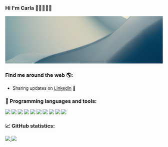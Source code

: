 ### Hi I'm Carla 👋🏼👩🏽‍💻
![MC](img.png)

### Find me around the web 🌎: 

- Sharing updates on <a href="https://www.linkedin.com/in/mariacarlagonzalezgonzalez/">LinkedIn</a> 💼

### 🚀 Programming languages and tools:

<img src="https://img.icons8.com/color/48/000000/python.png"/>
<img src="https://img.icons8.com/ios-filled/50/000000/matlab.png"/>
<img src="https://img.icons8.com/color/48/000000/sql.png"/>
<img src="https://img.icons8.com/color/48/000000/git.png"/>
<img src="https://img.icons8.com/color/48/000000/pandas.png"/>
<img src="https://img.icons8.com/color/48/000000/tensorflow.png"/>
<img src="https://img.icons8.com/ios-filled/50/000000/numpy.png"/>
<img src="https://img.icons8.com/color/48/000000/scikit-learn.png"/>

<img src="https://img.icons8.com/fluent/48/000000/visual-studio-code-2019.png"/>
<img src="https://img.icons8.com/color/48/000000/bootstrap.png"/>


### 📈 GitHub statistics:

<a href="https://github.com/mcarlagg17">
  <img height="180em" src="https://github-readme-stats.vercel.app/api?username=mcarlagg17&show_icons=true&theme=radical" />
  <img height="180em" src="https://github-readme-stats.vercel.app/api/top-langs/?username=mcarlagg17&theme=radical&layout=compact" />
</a>
<!--
**mcarlagg17/mcarlagg17** is a ✨ _special_ ✨ repository because its `README.md` (this file) appears on your GitHub profile.

Here are some ideas to get you started:

- 🔭 I’m currently working on ...
- 🌱 I’m currently learning ...
- 👯 I’m looking to collaborate on ...
- 🤔 I’m looking for help with ...
- 💬 Ask me about ...
- 📫 How to reach me: ...
- 😄 Pronouns: ...
- ⚡ Fun fact: ...
-->
